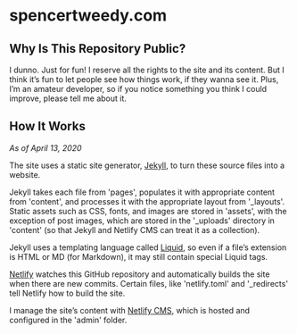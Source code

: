 # spencertweedy.com

## Why Is This Repository Public?

I dunno. Just for fun! I reserve all the rights to the site and its content. But I think it’s fun to let people see how things work, if they wanna see it. Plus, I’m an amateur developer, so if you notice something you think I could improve, please tell me about it.

## How It Works

*As of April 13, 2020*

The site uses a static site generator, [Jekyll](https://jekyllrb.com/), to turn these source files into a website.

Jekyll takes each file from 'pages', populates it with appropriate content from 'content', and processes it with the appropriate layout from '\_layouts'. Static assets such as CSS, fonts, and images are stored in 'assets', with the exception of post images, which are stored in the '\_uploads' directory in 'content' (so that Jekyll and Netlify CMS can treat it as a collection).

Jekyll uses a templating language called [Liquid](https://shopify.github.io/liquid/), so even if a file’s extension is HTML or MD (for Markdown), it may still contain special Liquid tags.

[Netlify](https://www.netlify.com/) watches this GitHub repository and automatically builds the site when there are new commits. Certain files, like 'netlify.toml' and '\_redirects' tell Netlify how to build the site.

I manage the site’s content with [Netlify CMS](https://www.netlifycms.org/), which is hosted and configured in the 'admin' folder.